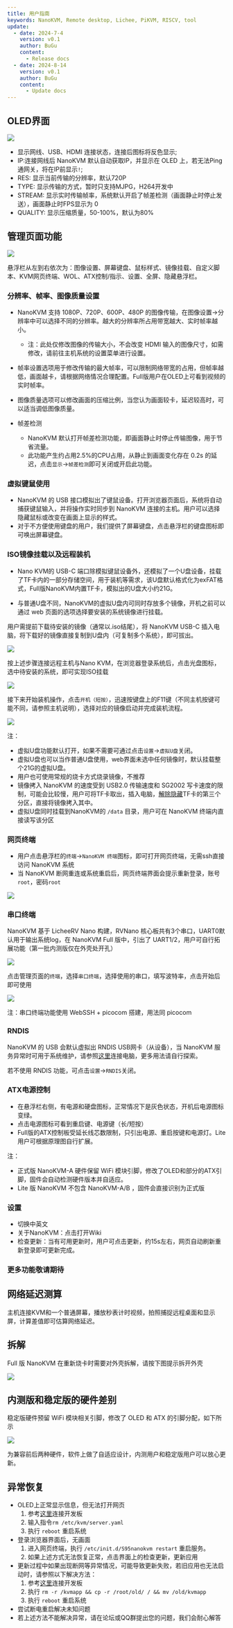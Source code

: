 ```yaml
---
title: 用户指南
keywords: NanoKVM, Remote desktop, Lichee, PiKVM, RISCV, tool
update:
  - date: 2024-7-4
    version: v0.1
    author: BuGu
    content:
      - Release docs
  - date: 2024-8-14
    version: v0.1
    author: BuGu
    content:
      - Update docs
---
```


## OLED界面

![](./../assets/NanoKVM/2_unbox/============================)

+ 显示网线、USB、HDMI 连接状态，连接后图标将反色显示;
+ IP:连接网线后 NanoKVM 默认自动获取IP，并显示在 OLED 上，若无法Ping通网关，将在IP前显示`!`;
+ RES: 显示当前传输的分辨率，默认720P
+ TYPE: 显示传输的方式，暂时只支持MJPG，H264开发中
+ STREAM: 显示实时传输帧率，系统默认开启了帧差检测（画面静止时停止发送），画面静止时FPS显示为 0
+ QUALITY: 显示压缩质量，50-100%，默认为80%

## 管理页面功能

![](./../assets/NanoKVM/1_intro/web_ui.gif)

悬浮栏从左到右依次为：图像设置、屏幕键盘、鼠标样式、镜像挂载、自定义脚本、KVM网页终端、WOL、ATX控制/指示、设置、全屏、隐藏悬浮栏。

### 分辨率、帧率、图像质量设置

+ NanoKVM 支持 1080P、720P、600P、480P 的图像传输，在图像设置->分辨率中可以选择不同的分辨率。越大的分辨率所占用带宽越大、实时帧率越小。
  + 注：此处仅修改图像的传输大小，不会改变 HDMI 输入的图像尺寸，如需修改，请前往主机系统的设置菜单进行设置。

+ 帧率设置选项用于修改传输的最大帧率，可以限制网络带宽的占用，但帧率越低，画面越卡，请根据网络情况合理配置。Full版用户在OLED上可看到视频的实时帧率。

+ 图像质量选项可以修改画面的压缩比例，当您认为画面较卡，延迟较高时，可以适当调低图像质量。

+ 帧差检测
  + NanoKVM 默认打开帧差检测功能，即画面静止时停止传输图像，用于节省流量。
  + 此功能产生约占用2.5%的CPU占用，从静止到画面变化存在 0.2s 的延迟，点击`显示`->`帧差检测`即可关闭或开启此功能。

### 虚拟键鼠使用

+ NanoKVM 的 USB 接口模拟出了键鼠设备。打开浏览器页面后，系统将自动捕获键鼠输入，并将操作实时同步到 NanoKVM 连接的主机。用户可以选择隐藏鼠标或改变在画面上显示的样式。
+ 对于不方便使用键盘的用户，我们提供了屏幕键盘，点击悬浮栏的键盘图标即可唤出屏幕键盘。

### ISO镜像挂载以及远程装机

+ Nano KVM的 USB-C 端口除模拟键鼠设备外，还模拟了一个U盘设备，挂载了TF卡内的一部分存储空间，用于装机等需求，该U盘默认格式化为exFAT格式，Full版NanoKVM内置TF卡，模拟出的U盘大小约21G。

+ 与普通U盘不同，NanoKVM的虚拟U盘内可同时存放多个镜像，开机之前可以通过 web 页面的选项选择要安装的系统镜像进行挂载。

用户需提前下载待安装的镜像（通常以.iso结尾），将 NanoKVM USB-C 插入电脑，将下载好的镜像直接复制到U盘内（可复制多个系统），即可拔出。

![](./../assets/NanoKVM/1_intro/==================)

按上述步骤连接远程主机与Nano KVM，在浏览器登录系统后，点击光盘图标，选中待安装的系统，即可实现ISO挂载

![](../../assets/NanoKVM/2_unbox/====================)

接下来开始装机操作，点击`开机（短按）`，迅速按键盘上的F11键（不同主机按键可能不同，请参照主机说明），选择对应的镜像启动并完成装机流程。

![](./../assets/NanoKVM/2_unbox/unbox_8.png)

注：

+ 虚拟U盘功能默认打开，如果不需要可通过点击`设置`->`虚拟U盘`关闭。
+ 虚拟U盘也可以当作普通U盘使用，web界面未选中任何镜像时，默认挂载整个21G的虚拟U盘。
+ 用户也可使用常规的烧卡方式烧录镜像，不推荐
+ 镜像拷入 NanoKVM 的速度受到 USB2.0 传输速度和 SG2002 写卡速度的限制，可能会比较慢，用户可将TF卡取出，插入电脑，[解除隐藏](https://jingyan.baidu.com/article/e4511cf34faece2b845eaf34.html)TF卡的第三个分区，直接将镜像拷入其中。
+ 虚拟U盘同时挂载到NanoKVM的 `/data` 目录，用户可在 NanoKVM 终端内直接读写该分区

### 网页终端

+ 用户点击悬浮栏的`终端`->`NanoKVM 终端`图标，即可打开网页终端，无需ssh直接访问 NanoKVM 系统
+ 当 NanoKVM 断网重连或系统重启后，网页终端界面会提示重新登录，账号`root`，密码`root`

![](../../assets/NanoKVM/3_user_guide/===========)

### 串口终端

NanoKVM 基于 LicheeRV Nano 构建，RVNano 核心板共有3个串口，UART0默认用于输出系统log，在 NanoKVM Full 版中，引出了 UART1/2，用户可自行拓展功能（第一批内测版仅在外壳处开孔）

![](../../assets/NanoKVM/1_intro/================)

点击管理页面的`终端`，选择`串口终端`，选择使用的串口，填写波特率，点击开始后即可使用

![](../../assets/NanoKVM/1_intro/================)

注：串口终端功能使用 WebSSH + picocom 搭建，用法同 picocom

### RNDIS

NanoKVM 的 USB 会默认虚拟出 RNDIS USB网卡（从设备），当 NanoKVM 服务异常时可用于系统维护，请参照[这里](https://wiki.sipeed.com/hardware/zh/kvm/NanoKVM/system/updating.html#%E9%80%9A%E8%BF%87-usb-rndis-%E7%BD%91%E5%8F%A3%E8%8E%B7%E5%8F%96)连接电脑，更多用法请自行探索。

若不使用 RNDIS 功能，可点击`设置`->`RNDIS`关闭。

### ATX电源控制

+ 在悬浮栏右侧，有电源和硬盘图标，正常情况下是灰色状态，开机后电源图标变绿。
+ 点击电源图标可看到重启键、电源键（长/短按）
+ Full版的ATX控制板受延长线芯数限制，只引出电源、重启按键和电源灯。Lite用户可根据原理图自行扩展。


注：
+ 正式版 NanoKVM-A 硬件保留 WiFi 模块引脚，修改了OLED和部分的ATX引脚，固件会自动检测硬件版本并自适应。
+ Lite 版 NanoKVM 不包含 NanoKVM-A/B ，固件会直接识别为正式版

### 设置

+ 切换中英文
+ 关于NanoKVM：点击打开Wiki
+ 检查更新：当有可用更新时，用户可点击更新，约15s左右，网页自动刷新重新登录即可更新完成。

### 更多功能敬请期待

## 网络延迟测算

主机连接KVM和一个普通屏幕，播放秒表计时视频，拍照捕捉远程桌面和显示屏，计算差值即可估算网络延迟。

## 拆解

Full 版 NanoKVM 在重新烧卡时需要对外壳拆解，请按下图提示拆开外壳

![](../../assets/NanoKVM/1_intro/================)

## 内测版和稳定版的硬件差别

稳定版硬件预留 WiFi 模块相关引脚，修改了 OLED 和 ATX 的引脚分配，如下所示

![](../../assets/NanoKVM/1_intro/================)

为兼容前后两种硬件，软件上做了自适应设计，内测用户和稳定版用户可以放心更新。

## 异常恢复

+ OLED上正常显示信息，但无法打开网页
  1. 参考[这里](https://wiki.sipeed.com/hardware/zh/kvm/NanoKVM/system/updating.html#%E8%8E%B7%E5%8F%96-IP)连接开发板
  2. 输入指令`rm /etc/kvm/server.yaml`
  3. 执行 `reboot` 重启系统
+ 登录浏览器界面后，无画面
  1. 进入网页终端，执行 `/etc/init.d/S95nanokvm restart` 重启服务。
  2. 如果上述方式无法恢复正常，点击界面上的检查更新，更新应用
+ 更新过程中如果出现断网等异常情况，可能导致更新失败，若旧应用也无法启动时，请参照以下解决方法：
  1. 参考[这里](https://wiki.sipeed.com/hardware/zh/kvm/NanoKVM/system/updating.html#%E8%8E%B7%E5%8F%96-IP)连接开发板
  2. 执行 `rm -r /kvmapp && cp -r /root/old/ / && mv /old/kvmapp`
  3. 执行 `reboot` 重启系统
+ 尝试断电重启解决未知问题
+ 若上述方法不能解决异常，请在论坛或QQ群提出您的问题，我们会耐心解答
